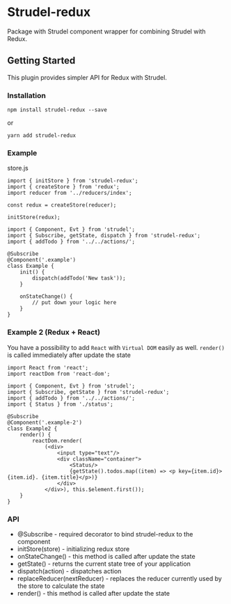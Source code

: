 # Strudel-redux

Package with Strudel component wrapper for combining Strudel with Redux.

## Getting Started

This plugin provides simpler API for Redux with Strudel.

### Installation

```
npm install strudel-redux --save
```
or
```
yarn add strudel-redux
```

### Example

store.js
```
import { initStore } from 'strudel-redux';
import { createStore } from 'redux';
import reducer from '../reducers/index';

const redux = createStore(reducer);

initStore(redux);
```

```
import { Component, Evt } from 'strudel';
import { Subscribe, getState, dispatch } from 'strudel-redux';
import { addTodo } from '../../actions/';

@Subscribe
@Component('.example')
class Example {
	init() {
        dispatch(addTodo('New task'));
	}

	onStateChange() {
        // put down your logic here
    }
}
```

### Example 2 (Redux + React)

You have a possibility to add `React` with `Virtual DOM` easily as well.
`render()` is called immediately after update the state

```
import React from 'react';
import reactDom from 'react-dom';

import { Component, Evt } from 'strudel';
import { Subscribe, getState } from 'strudel-redux';
import { addTodo } from '../../actions/';
import { Status } from './status';

@Subscribe
@Component('.example-2')
class Example2 {
	render() {
		reactDom.render(
			(<div>
				<input type="text"/>
				<div className="container">
					<Status/>
					{getState().todos.map((item) => <p key={item.id}>{item.id}. {item.title}</p>)}
				</div>
			</div>), this.$element.first());
	}
}
```

### API

* @Subscribe - required decorator to bind strudel-redux to the component
* initStore(store) - initializing redux store
* onStateChange() - this method is called after update the state
* getState() - returns the current state tree of your application
* dispatch(action) - dispatches action
* replaceReducer(nextReducer) - replaces the reducer currently used by the store to calculate the state
* render() - this method is called after update the state